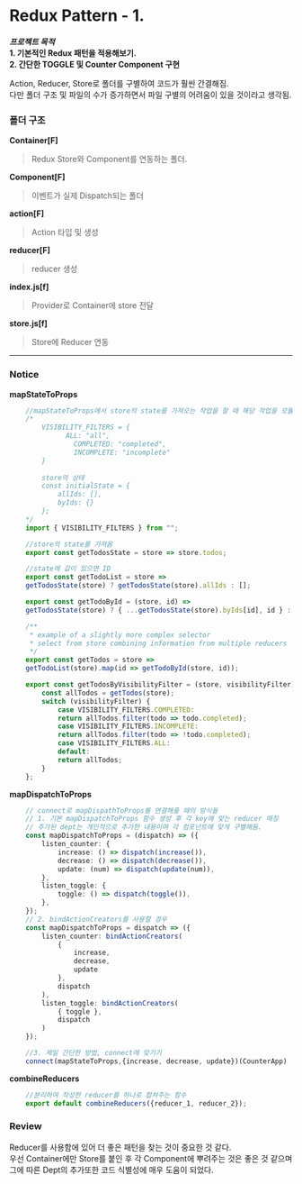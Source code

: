 # Redux Pattern - 1.

***프로젝트 목적***  
**1. 기본적인 Redux 패턴을 적용해보기.**  
**2. 간단한 TOGGLE 및 Counter Component 구현**  

Action, Reducer, Store로 폴더를 구별하여 코드가 훨씬 간결해짐.  
다만 폴더 구조 및 파일의 수가 증가하면서 파일 구별의 어려움이 있을 것이라고 생각됨.  

### 폴더 구조
**Container[F]**
> Redux Store와 Component를 연동하는 폴더.

**Component[F]**
> 이벤트가 실제 Dispatch되는 폴더

**action[F]**
> Action 타입 및 생성

**reducer[F]**
> reducer 생성

**index.js[f]**
> Provider로 Container에 store 전달

**store.js[f]**
> Store에 Reducer 연동
---

### Notice
**mapStateToProps**
```typescript
    //mapStateToProps에서 store의 state를 가져오는 작업을 할 때 해당 작업을 모듈화 하는 작업을 할 때 좋을 것 같다.
    /* 
        VISIBILITY_FILTERS = {
              ALL: "all",
                COMPLETED: "completed",
                INCOMPLETE: "incomplete"
        }
        
        store의 상태
        const initialState = {
            allIds: [],
            byIds: {}
        };
    */
    import { VISIBILITY_FILTERS } from "";

    //store의 state를 가져옴
    export const getTodosState = store => store.todos;

    //state에 값이 있으면 ID
    export const getTodoList = store =>
    getTodosState(store) ? getTodosState(store).allIds : [];

    export const getTodoById = (store, id) =>
    getTodosState(store) ? { ...getTodosState(store).byIds[id], id } : {};

    /**
     * example of a slightly more complex selector
     * select from store combining information from multiple reducers
     */
    export const getTodos = store =>
    getTodoList(store).map(id => getTodoById(store, id));

    export const getTodosByVisibilityFilter = (store, visibilityFilter) => {
        const allTodos = getTodos(store);
        switch (visibilityFilter) {
            case VISIBILITY_FILTERS.COMPLETED:
            return allTodos.filter(todo => todo.completed);
            case VISIBILITY_FILTERS.INCOMPLETE:
            return allTodos.filter(todo => !todo.completed);
            case VISIBILITY_FILTERS.ALL:
            default:
            return allTodos;
        }
    };
```

**mapDispatchToProps**
```typescript
    // connect로 mapDispathToProps를 연결해줄 때의 방식들
    // 1. 기본 mapDispatchToProps 함수 생성 후 각 key에 맞는 reducer 매칭
    // 추가된 dept는 개인적으로 추가한 내용이며 각 컴포넌트에 맞게 구별해둠.
    const mapDispatchToProps = (dispatch) => ({
        listen_counter: {
            increase: () => dispatch(increase()),
            decrease: () => dispatch(decrease()),
            update: (num) => dispatch(update(num)),
        },
        listen_toggle: {
            toggle: () => dispatch(toggle()),
        },
    });
    // 2. bindActionCreators를 사용할 경우
    const mapDispatchToProps = dispatch => ({
        listen_counter: bindActionCreators(
            {
                increase,
                decrease,
                update
            },
            dispatch
        ),
        listen_toggle: bindActionCreators(
            { toggle },
            dispatch
        )
    });

    //3. 제일 간단한 방법, connect에 맞기기
    connect(mapStateToProps,{increase, decrease, update})(CounterApp)
```
**combineReducers**
```typescript
    //분리하여 작성한 reducer를 하나로 합쳐주는 함수
    export default combineReducers({reducer_1, reducer_2});
```

### Review
Reducer를 사용함에 있어 더 좋은 패턴을 찾는 것이 중요한 것 같다.  
우선 Container에만 Store를 붙인 후 각 Component에 뿌려주는 것은 좋은 것 같으며  
그에 따른 Dept의 추가또한 코드 식별성에 매우 도움이 되었다.
